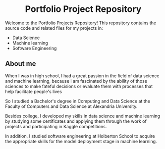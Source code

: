 <h1 align=center> Portfolio Project Repository </h1>

Welcome to the Portfolio Projects Repository! This repository contains the source code and related files for my projects in:
- Data Science
- Machine learning
- Software Engineering


## About me
When I was in high school, I had a great passion in the field of data science and machine learning, because I am fascinated by the ability of those sciences to make fateful decisions or evaluate them with processes that help facilitate people's lives

So I studied a Bachelor's degree in Computing and Data Science at the Faculty of Computers and Data Science at Alexandria University.

Besides college, I developed my skills in data science and machine learning by studying some certificates and applying them through the work of projects and participating in Kaggle competitions.

In addition, I studied software engineering at Holberton School to acquire the appropriate skills for the model deployment stage in machine learning.
